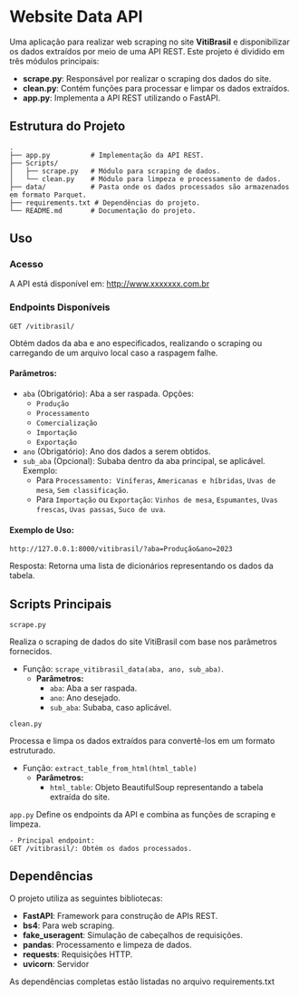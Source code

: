 # Website Data API

Uma aplicação para realizar web scraping no site **VitiBrasil** e disponibilizar os dados extraídos por meio de uma API REST. Este projeto é dividido em três módulos principais:

- **scrape.py**: Responsável por realizar o scraping dos dados do site.
- **clean.py**: Contém funções para processar e limpar os dados extraídos.
- **app.py**: Implementa a API REST utilizando o FastAPI.

## Estrutura do Projeto

```plaintext
.
├── app.py          # Implementação da API REST.
├── Scripts/
│   ├── scrape.py   # Módulo para scraping de dados.
│   └── clean.py    # Módulo para limpeza e processamento de dados.
├── data/           # Pasta onde os dados processados são armazenados em formato Parquet.
├── requirements.txt # Dependências do projeto.
└── README.md       # Documentação do projeto.
```

## Uso
### Acesso

A API está disponível em: http://www.xxxxxxx.com.br

### Endpoints Disponíveis
`GET /vitibrasil/`

Obtém dados da aba e ano especificados, realizando o scraping ou carregando de um arquivo local caso a raspagem falhe.

#### Parâmetros:

- `aba` (Obrigatório): Aba a ser raspada. Opções:
    - `Produção`
    - `Processamento`
    - `Comercialização`
    - `Importação`
    - `Exportação`
- `ano` (Obrigatório): Ano dos dados a serem obtidos.
- `sub_aba` (Opcional): Subaba dentro da aba principal, se aplicável. Exemplo:
    - Para   `Processamento: Viníferas`, `Americanas e híbridas`, `Uvas de mesa`, `Sem classificação`.
    - Para `Importação` ou `Exportação`: `Vinhos de mesa`, `Espumantes`, `Uvas frescas`, `Uvas passas`, `Suco de uva`.

#### Exemplo de Uso:

```
http://127.0.0.1:8000/vitibrasil/?aba=Produção&ano=2023
```
Resposta: Retorna uma lista de dicionários representando os dados da tabela.

## Scripts Principais
`scrape.py`

Realiza o scraping de dados do site VitiBrasil com base nos parâmetros fornecidos.

- Função: `scrape_vitibrasil_data(aba, ano, sub_aba)`.
    - **Parâmetros:**
        - `aba`: Aba a ser raspada.
        - `ano`: Ano desejado.
        - `sub_aba`: Subaba, caso aplicável.

`clean.py`

Processa e limpa os dados extraídos para convertê-los em um formato estruturado.

- Função: `extract_table_from_html(html_table)`
    - **Parâmetros:**
        - `html_table`: Objeto BeautifulSoup representando a tabela extraída do site.

`app.py`
Define os endpoints da API e combina as funções de scraping e limpeza.

    - Principal endpoint:
    GET /vitibrasil/: Obtém os dados processados.

## Dependências
O projeto utiliza as seguintes bibliotecas:

- **FastAPI**: Framework para construção de APIs REST.
- **bs4**: Para web scraping.
- **fake_useragent**: Simulação de cabeçalhos de requisições.
- **pandas**: Processamento e limpeza de dados.
- **requests**: Requisições HTTP.
- **uvicorn**: Servidor

As dependências completas estão listadas no arquivo requirements.txt
